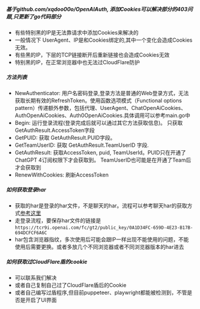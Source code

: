 ##### 基于github.com/xqdoo00o/OpenAIAuth, 添加Cookies可以解决部分的403问题,只更新了go代码部分
- 有些特别黑的IP是无法靠请求中添加Cookies来解决的
- 一般情况下 UserAgent、IP是和Cookies绑定的,其中一个变化会造成Cookies无效。
- 有些黑的IP，下层的TCP链接断开后重新链接也会造成Cookies无效
- 特别黑的IP，在正常浏览器中也无法过CloudFlare防护

##### 方法列表
- NewAuthenticator: 用户名密码登录,登录方法是普通的Web登录方式，无法获取长期有效的RefreshToken。使用函数选项模式（Functional options pattern）传递额外参数，包括代理、UserAgent、ChatOpenAiCookies、AuthOpenAiCookies、Auth0OpenAiCookies.具体调用可以参考main.go中
- Begin: 运行登录流程(登录完成后就可以通过其它方法获取信息)。 只获取 GetAuthResult.AccessToken字段
- GetPUID: 获取 GetAuthResult.PUID字段。
- GetTeamUserID: 获取 GetAuthResult.TeamUserID 字段.
- GetAuthResult: 获取AccessToken, puid, TeamUserId。PUID只在开通了ChatGPT 4订阅权限下才会获取到。 TeamUserID也可能是在开通了Team后才会获取到
- RenewWithCookies: 刷新AccessToken

##### 如何获取登录har
- 获取的har是登录的har文件，不是聊天的har。流程可以参考聊天har的获取方式[参考这里](https://github.com/gngpp/ninja/wiki/2-Arkose)
- 走登录流程，要保存har文件的链接是```https://tcr9i.openai.com/fc/gt2/public_key/0A1D34FC-659D-4E23-B17B-694DCFCF6A6C```
- har包含浏览器指纹，多次使用后可能会跟IP一样出现不能使用的问题，不能使用后需要更换。或者多放几个不同浏览器或者不同浏览器版本的har进去

##### 如何获取过CloudFlare盾的cookie
- 可以联系我们解决
- 或者自己复制自己过了CloudFlare盾后的Cookie
- 或者自己编写过盾程序,但目前puppeteer、playwright都能被检测到，不管是否是开启了UI界面